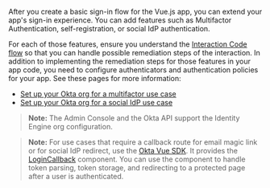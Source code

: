 After you create a basic sign-in flow for the Vue.js app, you can extend your app's sign-in experience. You can add features such as Multifactor Authentication, self-registration, or social IdP authentication.

For each of those features, ensure you understand the [Interaction Code flow](/docs/guides/implement-grant-type/interactioncode/main/#interaction-code-flow) so that you can handle possible remediation steps of the interaction. In addition to implementing the remediation steps for those features in your app code, you need to configure authenticators and authentication policies for your app. See these pages for more information:

* [Set up your Okta org for a multifactor use case](/docs/guides/set-up-org/#set-up-your-okta-org-for-a-multifactor-use-case)
* [Set up your Okta org for a social IdP use case](/docs/guides/oie-embedded-common-org-setup/nodejs/main/#set-up-your-okta-org-for-a-social-idp-use-case)

> **Note:** The Admin Console and the Okta API support the Identity Engine org configuration.

> **Note:** For use cases that require a callback route for email magic link or for social IdP redirect, use the [Okta Vue SDK](https://github.com/okta/okta-vue). It provides the [LoginCallback](https://github.com/okta/okta-vue#use-the-logincallback-component) component. You can use the component to handle token parsing, token storage, and redirecting to a protected page after a user is authenticated.
